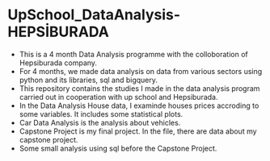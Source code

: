 # UpSchool_DataAnalysis-HEPSİBURADA
* This is a 4 month Data Analysis programme with the colloboration of Hepsiburada company.
* For 4 months, we made data analysis on data from various sectors using python and its libraries, sql and bigquery.
* This repository contains the studies I made in the data analysis program carried out in cooperation with up school and Hepsiburada.
* In the Data Analysis House data, I examinde houses prices accroding to some variables. It includes some statistical plots.
* Car Data Analysis is the analysis about vehicles.
* Capstone Project is my final project. In the file, there are data about my capstone project.
* Some small analysis using sql before the Capstone Project.
